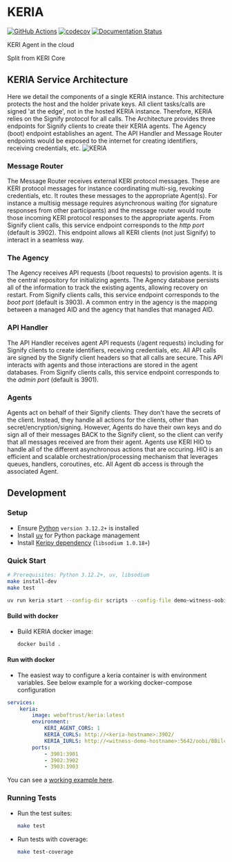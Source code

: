 # KERIA
[![GitHub Actions](https://github.com/webOfTrust/keria/actions/workflows/python-app-ci.yml/badge.svg)](https://github.com/WebOfTrust/keria/actions)
[![codecov](https://codecov.io/gh/WebOfTrust/keria/branch/main/graph/badge.svg?token=FR5CB2TPYG)](https://codecov.io/gh/WebOfTrust/keria)
[![Documentation Status](https://readthedocs.org/projects/keria/badge/?version=latest)](https://keria.readthedocs.io/en/latest/?badge=latest)

KERI Agent in the cloud

Split from KERI Core

## KERIA Service Architecture
Here we detail the components of a single KERIA instance. This architecture protects the host and the holder private keys. All client tasks/calls are signed 'at the edge', not in the hosted KERIA instance. Therefore, KERIA relies on the Signify protocol for all calls. The Architecture provides three endpoints for Signify clients to create their KERIA agents. The Agency (boot) endpoint establishes an agent. The API Handler and Message Router endpoints would be exposed to the internet for creating identifiers, receiving credentials, etc.
![KERIA](https://github.com/WebOfTrust/keria/assets/681493/a64212ef-e343-428d-954f-1aa81222ae63)

### Message Router
The Message Router receives external KERI protocol messages. These are KERI protocol messages for instance coordinating multi-sig, revoking credentials, etc. It routes these messages to the appropriate Agent(s). For instance a multisig message requires asynchronous waiting (for signature responses from other participants) and the message router would route those incoming KERI protocol responses to the appropriate agents.
From Signify client calls, this service endpoint corresponds to the *http port* (default is 3902).
This endpoint allows all KERI clients (not just Signify) to interact in a seamless way.

### The Agency
The Agency receives API requests (/boot requests) to provision agents. It is the central repository for initializing agents. 
The Agency database persists all of the information to track the existing agents, allowing recovery on restart.
From Signify clients calls, this service endpoint corresponds to the *boot port* (default is 3903).
A common entry in the agency is the mapping between a managed AID and the agency that handles that managed AID.

### API Handler
The API Handler receives agent API requests (/agent requests) including for Signify clients to create identifiers, receiving credentials, etc. All API calls are signed by the Signify client headers so that all calls are secure. 
This API interacts with agents and those interactions are stored in the agent databases.
From Signify clients calls, this service endpoint corresponds to the *admin port* (default is 3901).

### Agents
Agents act on behalf of their Signify clients. They don't have the secrets of the client. Instead, they handle all actions for the clients, other than secret/encryption/signing. However, Agents do have their own keys and do sign all of their messages BACK to the Signify client, so the client can verify that all messages received are from their agent.
Agents use KERI HIO to handle all of the different asynchronous actions that are occuring. HIO is an efficient and scalable orchestration/processing mechanism that leverages queues, handlers, coroutines, etc.
All Agent db access is through the associated Agent.

## Development

### Setup

* Ensure [Python](https://www.python.org/downloads/) `version 3.12.2+` is installed
* Install [uv](https://docs.astral.sh/uv/getting-started/installation/) for Python package management
* Install [Keripy dependency](https://github.com/WebOfTrust/keripy#dependencies) (`libsodium 1.0.18+`)

### Quick Start

```bash
# Prerequisites: Python 3.12.2+, uv, libsodium
make install-dev
make test

uv run keria start --config-dir scripts --config-file demo-witness-oobis
```

#### Build with docker

* Build KERIA docker image:
    ```bash
    docker build .
    ```

#### Run with docker

* The easiest way to configure a keria container is with environment variables. See below example for a working docker-compose configuration

```yaml
services:
    keria:
        image: weboftrust/keria:latest
        environment:
            KERI_AGENT_CORS: 1
            KERIA_CURLS: http://<keria-hostname>:3902/
            KERIA_IURLS: http://<witness-demo-hostname>:5642/oobi/BBilc4-L3tFUnfM_wJr4S4OJanAv_VmF_dJNN6vkf2Ha;http://<witness-demo-hostname>:5643/oobi/BLskRTInXnMxWaGqcpSyMgo0nYbalW99cGZESrz3zapM
        ports:
            - 3901:3901
            - 3902:3902
            - 3903:3903
```

You can see a [working example here](https://github.com/WebOfTrust/signify-ts/blob/main/docker-compose.yaml).

### Running Tests

* Run the test suites:
    ```bash
    make test
    ```

* Run tests with coverage:
    ```bash
    make test-coverage
    ```
